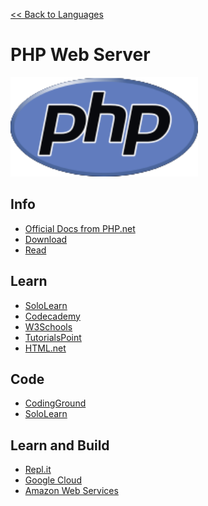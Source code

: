 <a href=".">&lt;&lt; Back to Languages</a>

# PHP Web Server

<img src="logos/PHPWebServer.png" width="300"/>

## Info
- [Official Docs from PHP.net](https://www.php.net/manual/en/)
- [Download](https://www.php.net/downloads.php)
- [Read](https://en.wikipedia.org/wiki/PHP)

## Learn
- [SoloLearn](https://www.sololearn.com/Course/PHP/)
- [Codecademy](https://www.codecademy.com/learn/learn-php)
- [W3Schools](https://www.w3schools.com/php/default.asp)
- [TutorialsPoint](https://www.tutorialspoint.com/php7/index.htm)
- [HTML.net](http://html.net/tutorials/php/)

## Code
- [CodingGround](https://www.tutorialspoint.com/execute_php_online.php)
- [SoloLearn](https://code.sololearn.com/#php)

## Learn and Build
- [Repl.it](https://repl.it/languages/php7)
- [Google Cloud](https://cloud.google.com/php)
- [Amazon Web Services](https://aws.amazon.com/developer/language/php/)